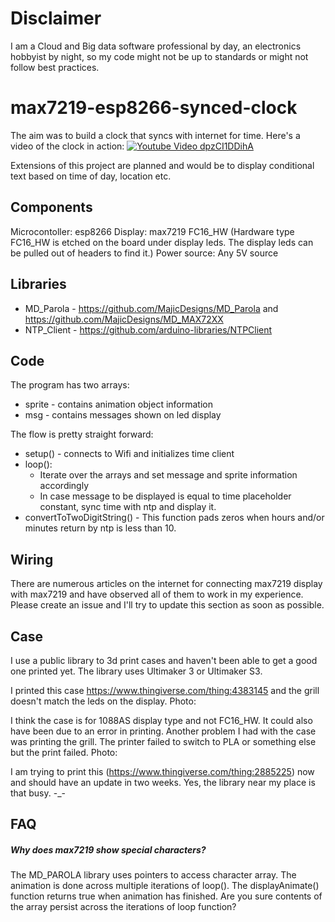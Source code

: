 # Disclaimer
I am a Cloud and Big data software professional by day, an electronics hobbyist by night, so my code might not be up to standards or might not follow best practices.

# max7219-esp8266-synced-clock
The aim was to build a clock that syncs with internet for time. Here's a video of the clock in action:
[![Youtube Video dpzCI1DDihA](https://img.youtube.com/vi/dpzCI1DDihA/0.jpg)](https://www.youtube.com/watch?v=dpzCI1DDihA)

Extensions of this project are planned and would be to display conditional text based on time of day, location etc.

## Components
Microcontoller: esp8266
Display: max7219 FC16_HW (Hardware type FC16_HW is etched on the board under display leds. The display leds can be pulled out of headers to find it.)
Power source: Any 5V source

## Libraries
* MD_Parola - https://github.com/MajicDesigns/MD_Parola and https://github.com/MajicDesigns/MD_MAX72XX
* NTP_Client - https://github.com/arduino-libraries/NTPClient

## Code
The program has two arrays:
* sprite - contains animation object information
* msg - contains messages shown on led display

The flow is pretty straight forward:
* setup() - connects to Wifi and initializes time client
* loop():
  * Iterate over the arrays and set message and sprite information accordingly
  * In case message to be displayed is equal to time placeholder constant, sync time with ntp and display it.
* convertToTwoDigitString() - This function pads zeros when hours and/or minutes return by ntp is less than 10.

## Wiring
There are numerous articles on the internet for connecting max7219 display with max7219 and have observed all of them to work in my experience. Please create an issue and I'll try to update this section as soon as possible.

## Case
I use a public library to 3d print cases and haven't been able to get a good one printed yet. The library uses Ultimaker 3 or Ultimaker S3.

I printed this case https://www.thingiverse.com/thing:4383145 and the grill doesn't match the leds on the display.
Photo:

I think the case is for 1088AS display type and not FC16_HW. It could also have been due to an error in printing.
Another problem I had with the case was printing the grill. The printer failed to switch to PLA or something else but the print failed.
Photo:


I am trying to print this (https://www.thingiverse.com/thing:2885225) now and should have an update in two weeks. Yes, the library near my place is that busy. -_-

## FAQ
##### Why does max7219 show special characters?
The MD_PAROLA library uses pointers to access character array. The animation is done across multiple iterations of loop(). The displayAnimate() function returns true when animation has finished. Are you sure contents of the array persist across the iterations of loop function? 
